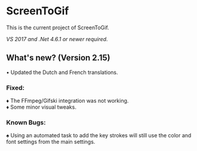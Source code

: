 ﻿# ScreenToGif  

This is the current project of ScreenToGif.  

_VS 2017 and .Net 4.6.1 or newer required._


## What's new? (Version 2.15)

• Updated the Dutch and French translations.  

### Fixed:

♦ The FFmpeg/Gifski integration was not working.  
♦ Some minor visual tweaks. 

### Known Bugs:

♠ Using an automated task to add the key strokes will still use the color and font settings from the main settings.  